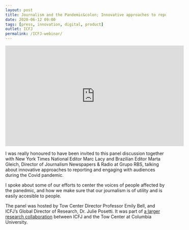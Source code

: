```yaml
---
layout: post
title: Journalism and the Pandemic&colon; Innovative approaches to reporting
date: 2020-06-12 09:00
tags: [press, innovation, digital, product]
outlet: ICFJ
permalink: /ICFJ-webinar/
---
```

<div class="videowrapper">
<iframe width="560" height="315" src="https://www.youtube.com/embed/jMlhcLJchWY" frameborder="0" allow="accelerometer; autoplay; clipboard-write; encrypted-media; gyroscope; picture-in-picture" allowfullscreen></iframe>
</div>

I was really honoured to have been invited to this panel discussion together with New York Times National Editor Marc Lacy and Brazilian Editor Marta Gleich, Director of Journalism Newspapers & Radio at Grupo RBS, talking about innovative approaches to reporting and engaging with audiences during the Covid pandemic. 

I spoke about some of our efforts to center the voices of people affected by the panedmic, and how we make sure that our journalism is of utility and is easily accesible to people.

The panel was hosted by Tow Center Director Professor Emily Bell, and ICFJ’s Global Director of Research, Dr. Julie Posetti. It was part of [a larger research collaboration](https://www.icfj.org/research-journalism-and-covid-19) between ICFJ and the Tow Center at Columbia University. 